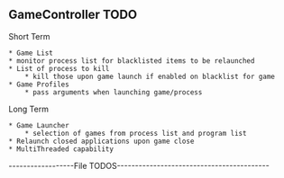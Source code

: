 ## GameController TODO

Short Term

    * Game List
    * monitor process list for blacklisted items to be relaunched
    * List of process to kill
        * kill those upon game launch if enabled on blacklist for game
    * Game Profiles
        * pass arguments when launching game/process

Long Term

    * Game Launcher
        * selection of games from process list and program list
    * Relaunch closed applications upon game close
    * MultiThreaded capability

------------------File TODOS------------------------------------------

